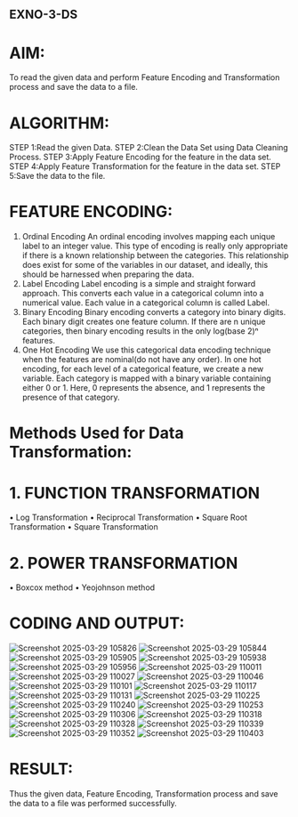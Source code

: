 ## EXNO-3-DS

# AIM:
To read the given data and perform Feature Encoding and Transformation process and save the data to a file.

# ALGORITHM:
STEP 1:Read the given Data.
STEP 2:Clean the Data Set using Data Cleaning Process.
STEP 3:Apply Feature Encoding for the feature in the data set.
STEP 4:Apply Feature Transformation for the feature in the data set.
STEP 5:Save the data to the file.

# FEATURE ENCODING:
1. Ordinal Encoding
An ordinal encoding involves mapping each unique label to an integer value. This type of encoding is really only appropriate if there is a known relationship between the categories. This relationship does exist for some of the variables in our dataset, and ideally, this should be harnessed when preparing the data.
2. Label Encoding
Label encoding is a simple and straight forward approach. This converts each value in a categorical column into a numerical value. Each value in a categorical column is called Label.
3. Binary Encoding
Binary encoding converts a category into binary digits. Each binary digit creates one feature column. If there are n unique categories, then binary encoding results in the only log(base 2)ⁿ features.
4. One Hot Encoding
We use this categorical data encoding technique when the features are nominal(do not have any order). In one hot encoding, for each level of a categorical feature, we create a new variable. Each category is mapped with a binary variable containing either 0 or 1. Here, 0 represents the absence, and 1 represents the presence of that category.

# Methods Used for Data Transformation:
  # 1. FUNCTION TRANSFORMATION
• Log Transformation
• Reciprocal Transformation
• Square Root Transformation
• Square Transformation
  # 2. POWER TRANSFORMATION
• Boxcox method
• Yeojohnson method

# CODING AND OUTPUT:
      
![Screenshot 2025-03-29 105826](https://github.com/user-attachments/assets/db588545-7982-411c-bb85-9ab435cb7865)
![Screenshot 2025-03-29 105844](https://github.com/user-attachments/assets/5f00c26c-2805-4b7c-b8ff-c4268888c1b7)
![Screenshot 2025-03-29 105905](https://github.com/user-attachments/assets/077ae307-09ba-41a9-87f7-b5c7bf298d29)
![Screenshot 2025-03-29 105938](https://github.com/user-attachments/assets/4c3031d2-2491-41ab-bd5a-dcc753078756)
![Screenshot 2025-03-29 105956](https://github.com/user-attachments/assets/5cdef15d-9eaa-41a3-99ed-9776805df3bf)
![Screenshot 2025-03-29 110011](https://github.com/user-attachments/assets/d867503e-9dc9-4a5b-96d5-ed4e5205c263)
![Screenshot 2025-03-29 110027](https://github.com/user-attachments/assets/66c0fa93-03fa-4ffb-a993-c27e74c556a2)
![Screenshot 2025-03-29 110046](https://github.com/user-attachments/assets/08f00547-06e8-42b7-8d8c-82ab616baec0)
![Screenshot 2025-03-29 110101](https://github.com/user-attachments/assets/15985104-3de5-49c8-bbde-d6fd3e8838eb)
![Screenshot 2025-03-29 110117](https://github.com/user-attachments/assets/acc1d655-1056-44c1-813e-b4a5b712f155)
![Screenshot 2025-03-29 110131](https://github.com/user-attachments/assets/7500370f-4769-459c-9675-4ceb91695ba6)
![Screenshot 2025-03-29 110225](https://github.com/user-attachments/assets/62f90187-04bb-4ed4-b79d-96833659413b)
![Screenshot 2025-03-29 110240](https://github.com/user-attachments/assets/c0453d45-791c-443c-a1ae-51fa12ff01d2)
![Screenshot 2025-03-29 110253](https://github.com/user-attachments/assets/ecc7b7c6-32b4-4a3f-a266-3ebdfb8025bb)
![Screenshot 2025-03-29 110306](https://github.com/user-attachments/assets/7c69e5c8-cdb0-4bba-8a70-06a6e17fd4f7)
![Screenshot 2025-03-29 110318](https://github.com/user-attachments/assets/bae69998-c252-4fb6-8c2a-2db3dc2cd032)
![Screenshot 2025-03-29 110328](https://github.com/user-attachments/assets/c0141a1c-bd08-440e-936c-37fb93f3ca42)
![Screenshot 2025-03-29 110339](https://github.com/user-attachments/assets/cfd9f064-2c32-43c8-87ed-76ceaea3fa34)
![Screenshot 2025-03-29 110352](https://github.com/user-attachments/assets/7f294e40-b8b6-4195-a1c2-1f144b7d0455)
![Screenshot 2025-03-29 110403](https://github.com/user-attachments/assets/19b413c4-b93d-441c-b89a-501bd51ee6c5)


# RESULT:
Thus the given data, Feature Encoding, Transformation process and save the data to a file was performed successfully.


       
